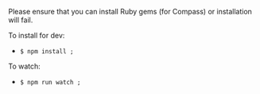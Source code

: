 Please ensure that you can install Ruby gems (for Compass) or installation will fail.

To install for dev:

 * `$ npm install ;`

To watch:

 * `$ npm run watch ;`
